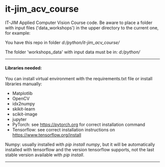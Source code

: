 # it-jim_acv_course

IT-JIM Applied Computer Vision Course code. 
Be aware to place a folder with input files ('data_workshops') in the upper directory to the current one, for example:

You have this repo in folder *d:/python/it-jim_acv_course/*

The folder 'workshops_data' with input data must be in: *d:/python/* 

---

#### Libraries needed:
You can install virtual environment with the requirements.txt file or install libraries manually: 

* Matplotlib
* OpenCV
* idx2numpy
* skikit-learn
* scikit-image
* jupyter
* PyTorch: see https://pytorch.org for correct installation command
* Tensorflow: see correct installation instructions on https://www.tensorflow.org/install

Numpy: usually installed with *pip install numpy*, but it will be automatically installed with tensorflow and the 
version tensorflow supports, not the last stable version available with *pip install*. 

---

